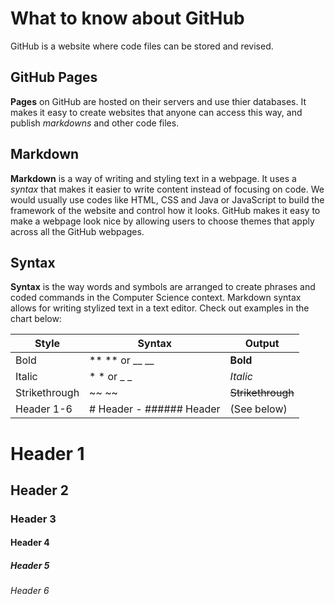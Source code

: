 # What to know about GitHub
GitHub is a website where code files can be stored and revised.

## GitHub Pages
**Pages** on GitHub are hosted on their servers and use thier databases. It makes it easy to create websites that anyone can access this way, and publish *markdowns* and other code files.

## Markdown
**Markdown** is a way of writing and styling text in a webpage. It uses a *syntax* that makes it easier to write content instead of focusing on code. We would usually use codes like HTML, CSS and Java or JavaScript to build the framework of the website and control how it looks. GitHub makes it easy to make a webpage look nice by allowing users to choose themes that apply across all the GitHub webpages.

## Syntax
**Syntax** is the way words and symbols are arranged to create phrases and coded commands in the Computer Science context. Markdown syntax allows for writing stylized text in a text editor. Check out examples in the chart below:

Style | Syntax | Output
------------ | ------------- | ------------- |
Bold | \** \** or \__ \__ | **Bold**
Italic | \* \* or \_ \_ | *Italic*
Strikethrough | \~~ \~~ | ~~Strikethrough~~
Header 1-6 | \# Header - \###### Header| (See below)

# Header 1
## Header 2
### Header 3
#### Header 4
##### Header 5
###### Header 6
